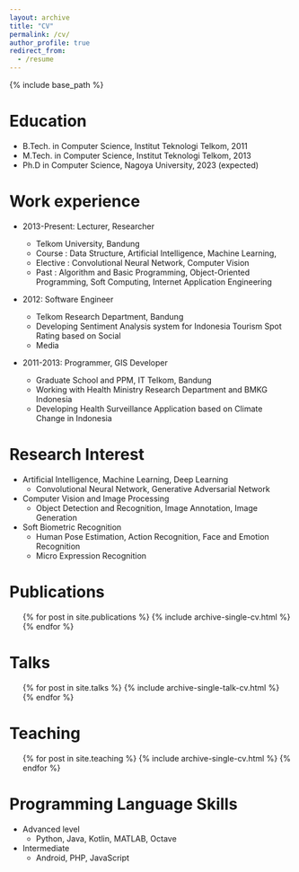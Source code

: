 ```yaml
---
layout: archive
title: "CV"
permalink: /cv/
author_profile: true
redirect_from:
  - /resume
---
```


{% include base_path %}

Education
======
* B.Tech. in Computer Science, Institut Teknologi Telkom, 2011
* M.Tech. in Computer Science, Institut Teknologi Telkom, 2013
* Ph.D in Computer Science, Nagoya University, 2023 (expected)

Work experience
======

* 2013-Present: Lecturer, Researcher
  * Telkom University, Bandung
  * Course : Data Structure, Artificial Intelligence, Machine Learning,
  * Elective : Convolutional Neural Network, Computer Vision
  * Past : Algorithm and Basic Programming, Object-Oriented Programming,
           Soft Computing, Internet Application Engineering

* 2012: Software Engineer
  * Telkom Research Department, Bandung
  * Developing Sentiment Analysis system for Indonesia Tourism Spot Rating based on Social
  * Media

* 2011-2013: Programmer, GIS Developer
  * Graduate School and PPM, IT Telkom, Bandung
  * Working with Health Ministry Research Department and BMKG Indonesia
  * Developing Health Surveillance Application based on Climate Change in Indonesia
  
Research Interest
======
* Artificial Intelligence, Machine Learning, Deep Learning
  * Convolutional Neural Network, Generative Adversarial Network
* Computer Vision and Image Processing
  * Object Detection and Recognition, Image Annotation, Image Generation
* Soft Biometric Recognition
  * Human Pose Estimation, Action Recognition, Face and Emotion Recognition
  * Micro Expression Recognition

Publications
======
  <ul>{% for post in site.publications %}
    {% include archive-single-cv.html %}
  {% endfor %}</ul>
  
Talks
======
  <ul>{% for post in site.talks %}
    {% include archive-single-talk-cv.html %}
  {% endfor %}</ul>
  
Teaching
======
  <ul>{% for post in site.teaching %}
    {% include archive-single-cv.html %}
  {% endfor %}</ul>

Programming Language Skills
======
* Advanced level
  * Python, Java, Kotlin, MATLAB, Octave
* Intermediate
  * Android, PHP, JavaScript

